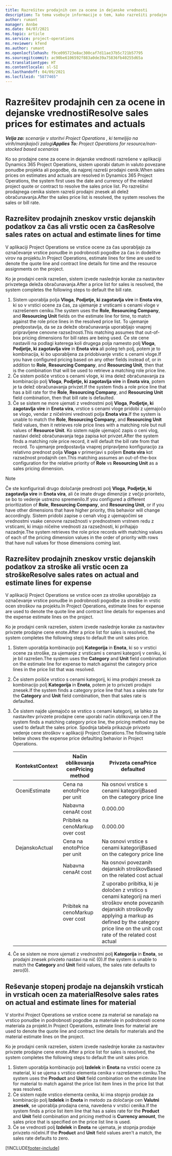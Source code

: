 ```yaml
---
title: Razrešitev prodajnih cen za ocene in dejanske vrednosti
description: Ta tema vsebuje informacije o tem, kako razrešiti prodajne zneske za ocene in dejanske vrednosti.
author: rumant
manager: Annbe
ms.date: 04/07/2021
ms.topic: article
ms.service: project-operations
ms.reviewer: kfend
ms.author: rumant
ms.openlocfilehash: f9ce095723e8ac300caf7d11ae37b5c721b57795
ms.sourcegitcommit: ac90be6106592f883a0de39a75836fb40255d65a
ms.translationtype: HT
ms.contentlocale: sl-SI
ms.lasthandoff: 04/09/2021
ms.locfileid: "5877465"
---
```

# <a name="resolve-sales-prices-for-estimates-and-actuals"></a><span data-ttu-id="8d95d-103">Razrešitev prodajnih cen za ocene in dejanske vrednosti</span><span class="sxs-lookup"><span data-stu-id="8d95d-103">Resolve sales prices for estimates and actuals</span></span>

<span data-ttu-id="8d95d-104">_**Velja za:** scenarije v storitvi Project Operations , ki temeljijo na virih/manjkajoči zalogi_</span><span class="sxs-lookup"><span data-stu-id="8d95d-104">_**Applies To:** Project Operations for resource/non-stocked based scenarios_</span></span>

<span data-ttu-id="8d95d-105">Ko so prodajne cene za ocene in dejanske vrednosti razrešene v aplikaciji Dynamics 365 Project Operations, sistem uporabi datum in valuto povezane ponudbe projekta ali pogodbe, da najprej razreši prodajni cenik.</span><span class="sxs-lookup"><span data-stu-id="8d95d-105">When sales prices on estimates and actuals are resolved in Dynamics 365 Project Operations, the system first uses the date and currency of the related project quote or contract to resolve the sales price list.</span></span> <span data-ttu-id="8d95d-106">Po razrešitvi prodajnega cenika sistem razreši prodajni znesek ali delež obračunavanja.</span><span class="sxs-lookup"><span data-stu-id="8d95d-106">After the sales price list is resolved, the system resolves the sales or bill rate.</span></span>

## <a name="resolve-sales-rates-on-actual-and-estimate-lines-for-time"></a><span data-ttu-id="8d95d-107">Razrešitev prodajnih zneskov vrstic dejanskih podatkov za čas ali vrstic ocen za čas</span><span class="sxs-lookup"><span data-stu-id="8d95d-107">Resolve sales rates on actual and estimate lines for time</span></span>

<span data-ttu-id="8d95d-108">V aplikaciji Project Operations se vrstice ocene za čas uporabljajo za označevanje vrstice ponudbe in podrobnosti pogodbe za čas in dodelitve virov na projektu.</span><span class="sxs-lookup"><span data-stu-id="8d95d-108">In Project Operations, estimate lines for time are used to denote the quote line and contract line details for time and the resource assignments on the project.</span></span>

<span data-ttu-id="8d95d-109">Ko je prodajni cenik razrešen, sistem izvede naslednje korake za nastavitev privzetega deleža obračunavanja.</span><span class="sxs-lookup"><span data-stu-id="8d95d-109">After a price list for sales is resolved, the system completes the following steps to default the bill rate.</span></span>

1. <span data-ttu-id="8d95d-110">Sistem uporablja polja **Vloga**, **Podjetje, ki zagotavlja vire** in **Enota vira**, ki so v vrstici ocene za čas, za ujemanje z vrsticami s cenami vloge v razrešenem ceniku.</span><span class="sxs-lookup"><span data-stu-id="8d95d-110">The system uses the **Role**, **Resourcing Company**, and **Resourcing Unit** fields on the estimate line for time, to match against the role price lines in the resolved price list.</span></span> <span data-ttu-id="8d95d-111">To ujemanje predpostavlja, da se za deleže obračunavanja uporabljajo vnaprej pripravljene cenovne razsežnosti.</span><span class="sxs-lookup"><span data-stu-id="8d95d-111">This matching assumes that out-of-box pricing dimensions for bill rates are being used.</span></span> <span data-ttu-id="8d95d-112">Če ste cene nastavili na podlagi katerega koli drugega polja namesto polj **Vloga**, **Podjetje, ki zagotavlja vire** in **Enota vira** ali poleg teh polj, potem je to kombinacija, ki bo uporabljena za pridobivanje vrstic s cenami vloge.</span><span class="sxs-lookup"><span data-stu-id="8d95d-112">If you have configured pricing based on any other fields instead of, or in addition to **Role**, **Resourcing Company**, and **Resourcing Unit**, then that is the combination that will be used to retrieve a matching role price line.</span></span>
2. <span data-ttu-id="8d95d-113">Če sistem poišče vrstico s cenami vloge, ki ima delež obračunavanja za kombinacijo polj **Vloga**, **Podjetje, ki zagotavlja vire** in **Enota vira**, potem je ta delež obračunavanja privzet.</span><span class="sxs-lookup"><span data-stu-id="8d95d-113">If the system finds a role price line that has a bill rate for the **Role**, **Resourcing Company**, and **Resourcing Unit** field combination, then that bill rate is defaulted.</span></span>
3. <span data-ttu-id="8d95d-114">Če se sistem ne more ujemati z vrednostmi polj **Vloga**, **Podjetje, ki zagotavlja vire** in **Enota vira**, vrstice s cenami vloge pridobi z ujemajočo se vlogo, vendar z ničelnimi vrednosti polja **Enota vira**.</span><span class="sxs-lookup"><span data-stu-id="8d95d-114">If the system is unable to match the **Role**, **Resourcing Company**, and **Resourcing Unit** field values, then it retrieves role price lines with a matching role but null values of **Resource Unit**.</span></span> <span data-ttu-id="8d95d-115">Ko sistem najde ujemajoč zapis o ceni vlog, nastavi delež obračunavanja tega zapisa kot privzet.</span><span class="sxs-lookup"><span data-stu-id="8d95d-115">After the system finds a matching role price record, it will default the bill rate from that record.</span></span> <span data-ttu-id="8d95d-116">To ujemanje predpostavlja vnaprej pripravljeno konfiguracijo za relativno prednost polja **Vloga** v primerjavi s poljem **Enota vira** kot razsežnost prodajnih cen.</span><span class="sxs-lookup"><span data-stu-id="8d95d-116">This matching assumes an out-of-the-box configuration for the relative priority of **Role** vs **Resourcing Unit** as a sales pricing dimension.</span></span>

> [!NOTE]
> <span data-ttu-id="8d95d-117">Če ste konfigurirali drugo določanje prednosti polj **Vloga**, **Podjetje, ki zagotavlja vire** in **Enota vira**, ali če imate druge dimenzije z večjo prioriteto, se bo to vedenje ustrezno spremenilo.</span><span class="sxs-lookup"><span data-stu-id="8d95d-117">If you configured a different prioritization of **Role**, **Resourcing Company**, and **Resourcing Unit**, or if you have other dimensions that have higher priority, this behavior will change accordingly.</span></span> <span data-ttu-id="8d95d-118">Sistem pridobi zapise o cenah vlog z ujemajočimi se vrednostmi vsake cenovne razsežnosti v prednostnem vrstnem redu z vrsticami, ki imajo ničelne vrednosti za razsežnosti, ki prihajajo nazadnje.</span><span class="sxs-lookup"><span data-stu-id="8d95d-118">The system retrieves the role price records with matching values of each of the pricing dimension values in the order of priority with rows that have null values for those dimensions coming last.</span></span>

## <a name="resolve-sales-rates-on-actual-and-estimate-lines-for-expense"></a><span data-ttu-id="8d95d-119">Razrešitev prodajnih zneskov vrstic dejanskih podatkov za stroške ali vrstic ocen za stroške</span><span class="sxs-lookup"><span data-stu-id="8d95d-119">Resolve sales rates on actual and estimate lines for expense</span></span>

<span data-ttu-id="8d95d-120">V aplikaciji Project Operations se vrstice ocen za stroške uporabljajo za označevanje vrstice ponudbe in podrobnosti pogodbe za stroške in vrstic ocen stroškov na projektu.</span><span class="sxs-lookup"><span data-stu-id="8d95d-120">In Project Operations, estimate lines for expense are used to denote the quote line and contract line details for expenses and the expense estimate lines on the project.</span></span>

<span data-ttu-id="8d95d-121">Ko je prodajni cenik razrešen, sistem izvede naslednje korake za nastavitev privzete prodajne cene enote.</span><span class="sxs-lookup"><span data-stu-id="8d95d-121">After a price list for sales is resolved, the system completes the following steps to default the unit sales price.</span></span>

1. <span data-ttu-id="8d95d-122">Sistem uporablja kombinacijo polj **Kategorija** in **Enota**, ki so v vrstici ocene za stroške, za ujemanje z vrsticami s cenami kategorij v ceniku, ki je bil razrešen.</span><span class="sxs-lookup"><span data-stu-id="8d95d-122">The system uses the **Category** and **Unit** field combination on the estimate line for expense to match against the category price lines in the price list that was resolved.</span></span>
2. <span data-ttu-id="8d95d-123">Če sistem poišče vrstico s cenami kategorij, ki ima prodajni znesek za kombinacijo polj **Kategorija** in **Enota**, potem je to privzeti prodajni znesek.</span><span class="sxs-lookup"><span data-stu-id="8d95d-123">If the system finds a category price line that has a sales rate for the **Category** and **Unit** field combination, then that sales rate is defaulted.</span></span>
3. <span data-ttu-id="8d95d-124">Če sistem najde ujemajočo se vrstico s cenami kategorij, se lahko za nastavitev privzete prodajne cene uporabi način oblikovanja cen.</span><span class="sxs-lookup"><span data-stu-id="8d95d-124">If the system finds a matching category price line, the pricing method may be used to default the sales price.</span></span> <span data-ttu-id="8d95d-125">Spodnja tabela prikazuje privzeto vedenje cene stroškov v aplikaciji Project Operations.</span><span class="sxs-lookup"><span data-stu-id="8d95d-125">The following table below shows the expense price defaulting behavior in Project Operations.</span></span>

    | <span data-ttu-id="8d95d-126">Kontekst</span><span class="sxs-lookup"><span data-stu-id="8d95d-126">Context</span></span> | <span data-ttu-id="8d95d-127">Način oblikovanja cen</span><span class="sxs-lookup"><span data-stu-id="8d95d-127">Pricing method</span></span> | <span data-ttu-id="8d95d-128">Privzeta cena</span><span class="sxs-lookup"><span data-stu-id="8d95d-128">Price defaulted</span></span> |
    | --- | --- | --- |
    | <span data-ttu-id="8d95d-129">Oceni</span><span class="sxs-lookup"><span data-stu-id="8d95d-129">Estimate</span></span> | <span data-ttu-id="8d95d-130">Cena na enoto</span><span class="sxs-lookup"><span data-stu-id="8d95d-130">Price per unit</span></span> | <span data-ttu-id="8d95d-131">Na osnovi vrstice s cenami kategorij</span><span class="sxs-lookup"><span data-stu-id="8d95d-131">Based on the category price line</span></span> |
    | &nbsp; | <span data-ttu-id="8d95d-132">Nabavna cena</span><span class="sxs-lookup"><span data-stu-id="8d95d-132">At cost</span></span> | <span data-ttu-id="8d95d-133">0.00</span><span class="sxs-lookup"><span data-stu-id="8d95d-133">0.00</span></span> |
    | &nbsp; | <span data-ttu-id="8d95d-134">Pribitek na ceno</span><span class="sxs-lookup"><span data-stu-id="8d95d-134">Markup over cost</span></span> | <span data-ttu-id="8d95d-135">0.00</span><span class="sxs-lookup"><span data-stu-id="8d95d-135">0.00</span></span> |
    | <span data-ttu-id="8d95d-136">Dejansko</span><span class="sxs-lookup"><span data-stu-id="8d95d-136">Actual</span></span> | <span data-ttu-id="8d95d-137">Cena na enoto</span><span class="sxs-lookup"><span data-stu-id="8d95d-137">Price per unit</span></span> | <span data-ttu-id="8d95d-138">Na osnovi vrstice s cenami kategorij</span><span class="sxs-lookup"><span data-stu-id="8d95d-138">Based on the category price line</span></span> |
    | &nbsp; | <span data-ttu-id="8d95d-139">Nabavna cena</span><span class="sxs-lookup"><span data-stu-id="8d95d-139">At cost</span></span> | <span data-ttu-id="8d95d-140">Na osnovi povezanih dejanskih stroškov</span><span class="sxs-lookup"><span data-stu-id="8d95d-140">Based on the related cost actual</span></span> |
    | &nbsp; | <span data-ttu-id="8d95d-141">Pribitek na ceno</span><span class="sxs-lookup"><span data-stu-id="8d95d-141">Markup over cost</span></span> | <span data-ttu-id="8d95d-142">Z uporabo pribitka, ki je določen z vrstico s cenami kategorij na meri stroškov enote povezanih dejanskih stroškov</span><span class="sxs-lookup"><span data-stu-id="8d95d-142">By applying a markup as defined by the category price line on the unit cost rate of the related cost actual</span></span> |

4. <span data-ttu-id="8d95d-143">Če se sistem ne more ujemati z vrednostmi polj **Kategorija** in **Enota**, se prodajni znesek privzeto nastavi na nič (0).</span><span class="sxs-lookup"><span data-stu-id="8d95d-143">If the system is unable to match the **Category** and **Unit** field values, the sales rate defaults to zero(0).</span></span>

## <a name="resolve-sales-rates-on-actual-and-estimate-lines-for-material"></a><span data-ttu-id="8d95d-144">Reševanje stopenj prodaje na dejanskih vrsticah in vrsticah ocen za material</span><span class="sxs-lookup"><span data-stu-id="8d95d-144">Resolve sales rates on actual and estimate lines for material</span></span>

<span data-ttu-id="8d95d-145">V storitvi Project Operations se vrstice ocene za material se nanašajo na vrstico ponudbe in podrobnosti pogodbe za materiale in podrobnosti ocene materiala za projekt.</span><span class="sxs-lookup"><span data-stu-id="8d95d-145">In Project Operations, estimate lines for material are used to denote the quote line and contract line details for materials and the material estimate lines on the project.</span></span>

<span data-ttu-id="8d95d-146">Ko je prodajni cenik razrešen, sistem izvede naslednje korake za nastavitev privzete prodajne cene enote.</span><span class="sxs-lookup"><span data-stu-id="8d95d-146">After a price list for sales is resolved, the system completes the following steps to default the unit sales price.</span></span>

1. <span data-ttu-id="8d95d-147">Sistem uporablja kombinacijo polj **Izdelek** in **Enota** na vrstici ocene za material, ki se ujema s vrstico elementa cenika v razrešenem ceniku.</span><span class="sxs-lookup"><span data-stu-id="8d95d-147">The system uses the **Product** and **Unit** field combination on the estimate line for material to match against the price list item lines in the price list that was resolved.</span></span>
2. <span data-ttu-id="8d95d-148">Če sistem najde vrstico elementa cenika, ki ima stopnjo prodaje za kombinacijo polj **Izdelek** in **Enota** in metodo za določanje cen **Valutni znesek**, se uporablja prodajna cena, navedena v vrstici cenika.</span><span class="sxs-lookup"><span data-stu-id="8d95d-148">If the system finds a price list item line that has a sales rate for the **Product** and **Unit** field combination and pricing method is **Currency amount**, the sales price that is specified on the price list line is used.</span></span>
3. <span data-ttu-id="8d95d-149">Če se vrednosti polj **Izdelek** in **Enota** ne ujemata, je stopnja prodaje privzeto ničelni.</span><span class="sxs-lookup"><span data-stu-id="8d95d-149">If the **Product** and **Unit** field values aren't a match, the sales rate defaults to zero.</span></span>



[!INCLUDE[footer-include](../includes/footer-banner.md)]
